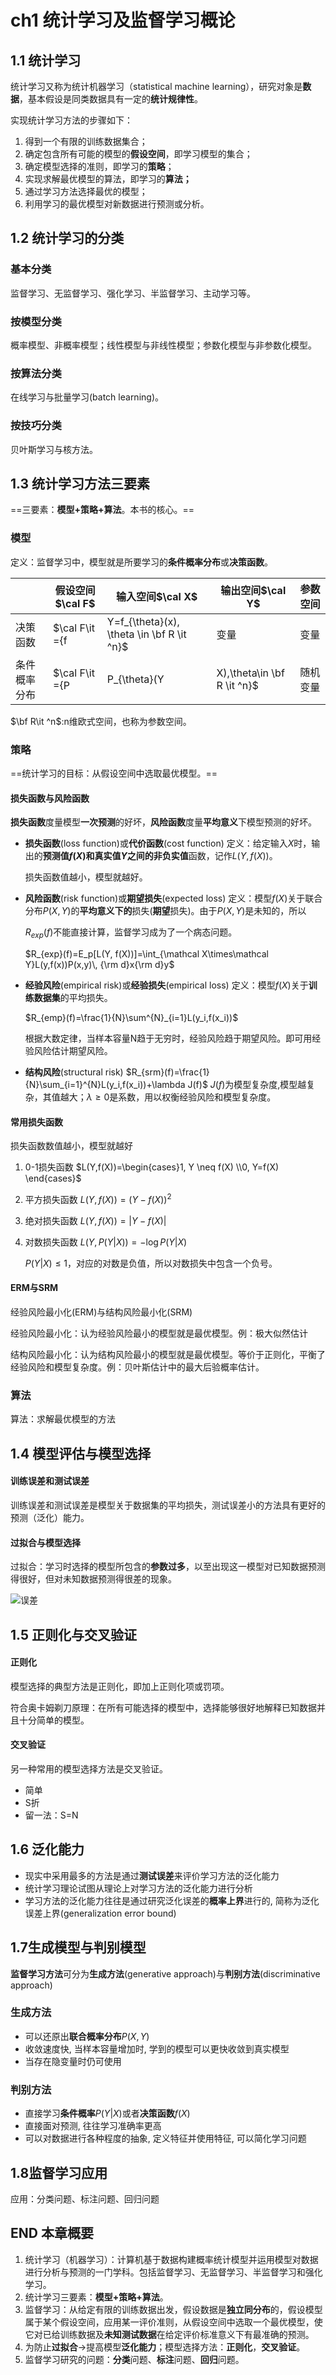 # ch1 统计学习及监督学习概论



## 1.1 统计学习

统计学习又称为统计机器学习（statistical machine learning），研究对象是**数据**，基本假设是同类数据具有一定的**统计规律性**。

实现统计学习方法的步骤如下：

1. 得到一个有限的训练数据集合；
2. 确定包含所有可能的模型的**假设空间**，即学习模型的集合；
3. 确定模型选择的准则，即学习的**策略**；
4. 实现求解最优模型的算法，即学习的**算法；**
5. 通过学习方法选择最优的模型；
6. 利用学习的最优模型对新数据进行预测或分析。



## 1.2 统计学习的分类

### 基本分类

监督学习、无监督学习、强化学习、半监督学习、主动学习等。

### 按模型分类

概率模型、非概率模型；线性模型与非线性模型；参数化模型与非参数化模型。

### 按算法分类

在线学习与批量学习(batch learning)。

### 按技巧分类

贝叶斯学习与核方法。



## 1.3 统计学习方法三要素

==三要素：**模型+策略+算法**。本书的核心。==

### 模型

定义：监督学习中，模型就是所要学习的**条件概率分布**或**决策函数**。

|              | 假设空间$\cal F$                                             | 输入空间$\cal X$ | 输出空间$\cal Y$ | 参数空间      |
| ------------ | ------------------------------------------------------------ | ---------------- | ---------------- | ------------- |
| 决策函数     | $\cal F\it =\{f |Y=f_{\theta}(x), \theta \in \bf R \it ^n\}$ | 变量             | 变量             | $\bf R\it ^n$ |
| 条件概率分布 | $\cal F\it =\{P|P_{\theta}(Y|X),\theta\in \bf R \it ^n\}$    | 随机变量         | 随机变量         | $\bf R\it ^n$ |

$\bf R\it ^n$:n维欧式空间，也称为参数空间。

### 策略

==统计学习的目标：从假设空间中选取最优模型。==

#### 损失函数与风险函数

**损失函数**度量模型**一次预测**的好坏，**风险函数**度量**平均意义**下模型预测的好坏。

- **损失函数**(loss function)或**代价函数**(cost function)
  定义：给定输入$X$时，输出的**预测值$f(X)$**和**真实值$Y$**之间的**非负实值**函数，记作$L(Y,f(X))$。

  损失函数值越小，模型就越好。

- **风险函数**(risk function)或**期望损失**(expected loss)
  定义：模型$f(X)$关于联合分布$P(X,Y)$的**平均意义下的**损失(**期望**损失)。由于$P(X,Y)$是未知的，所以

  $R_{exp}(f)$不能直接计算，监督学习成为了一个病态问题。

  $R_{exp}(f)=E_p[L(Y, f(X))]=\int_{\mathcal X\times\mathcal Y}L(y,f(x))P(x,y)\, {\rm d}x{\rm d}y$

- **经验风险**(empirical risk)或**经验损失**(empirical loss)
  定义：模型$f({X})$关于**训练数据集**的平均损失。

  $R_{emp}(f)=\frac{1}{N}\sum^{N}_{i=1}L(y_i,f(x_i))$

  根据大数定律，当样本容量N趋于无穷时，经验风险趋于期望风险。即可用经验风险估计期望风险。

- **结构风险**(structural risk)
  $R_{srm}(f)=\frac{1}{N}\sum_{i=1}^{N}L(y_i,f(x_i))+\lambda J(f)$
  $J(f)$为模型复杂度,模型越复杂，其值越大；$\lambda \geqslant 0$是系数，用以权衡经验风险和模型复杂度。

#### 常用损失函数

损失函数数值越小，模型就越好

1. 0-1损失函数
   $L(Y,f(X))=\begin{cases}1, Y \neq f(X) \\0, Y=f(X) \end{cases}$

2. 平方损失函数
   $L(Y,f(X))=(Y-f(X))^2$

3. 绝对损失函数
   $L(Y,f(X))=|Y-f(X)|$

4. 对数损失函数
   $L(Y,P(Y|X))=-\log P(Y|X)$

   $P(Y|X)\leqslant 1$，对应的对数是负值，所以对数损失中包含一个负号。

#### ERM与SRM

经验风险最小化(ERM)与结构风险最小化(SRM)

经验风险最小化：认为经验风险最小的模型就是最优模型。例：极大似然估计

结构风险最小化：认为结构风险最小的模型就是最优模型。等价于正则化，平衡了经验风险和模型复杂度。例：贝叶斯估计中的最大后验概率估计。

### 算法

算法：求解最优模型的方法

## 1.4 模型评估与模型选择

#### 训练误差和测试误差

训练误差和测试误差是模型关于数据集的平均损失，测试误差小的方法具有更好的预测（泛化）能力。

#### 过拟合与模型选择

过拟合：学习时选择的模型所包含的**参数过多**，以至出现这一模型对已知数据预测得很好，但对未知数据预测得很差的现象。

![误差](C:\Users\RuiRo\Desktop\误差.jpg)

## 1.5 正则化与交叉验证

#### 正则化

模型选择的典型方法是正则化，即加上正则化项或罚项。

符合奥卡姆剃刀原理：在所有可能选择的模型中，选择能够很好地解释已知数据并且十分简单的模型。

#### 交叉验证

另一种常用的模型选择方法是交叉验证。

- 简单
- S折
- 留一法：S=N

## 1.6 泛化能力

- 现实中采用最多的方法是通过**测试误差**来评价学习方法的泛化能力
- 统计学习理论试图从理论上对学习方法的泛化能力进行分析
- 学习方法的泛化能力往往是通过研究泛化误差的**概率上界**进行的, 简称为泛化误差上界(generalization error bound)

## 1.7生成模型与判别模型

**监督学习方法**可分为**生成方法**(generative approach)与**判别方法**(discriminative approach)

### 生成方法

- 可以还原出**联合概率分布**$P(X,Y)$
- 收敛速度快, 当样本容量增加时, 学到的模型可以更快收敛到真实模型
- 当存在隐变量时仍可使用

### 判别方法

- 直接学习**条件概率**$P(Y|X)$或者**决策函数**$f(X)$
- 直接面对预测, 往往学习准确率更高
- 可以对数据进行各种程度的抽象,  定义特征并使用特征, 可以简化学习问题

## 1.8监督学习应用

应用：分类问题、标注问题、回归问题

## END 本章概要

1. 统计学习（机器学习）：计算机基于数据构建概率统计模型并运用模型对数据进行分析与预测的一门学科。包括监督学习、无监督学习、半监督学习和强化学习。
2. 统计学习三要素：**模型+策略+算法**。
3. 监督学习：从给定有限的训练数据出发，假设数据是**独立同分布**的，假设模型属于某个假设空间，应用某一评价准则，从假设空间中选取一个最优模型，使它对已给训练数据及**未知测试数据**在给定评价标准意义下有最准确的预测。
4. 为防止**过拟合**->提高模型**泛化能力**；模型选择方法：**正则化**，**交叉验证**。
5. 监督学习研究的问题：**分类**问题、**标注**问题、**回归**问题。